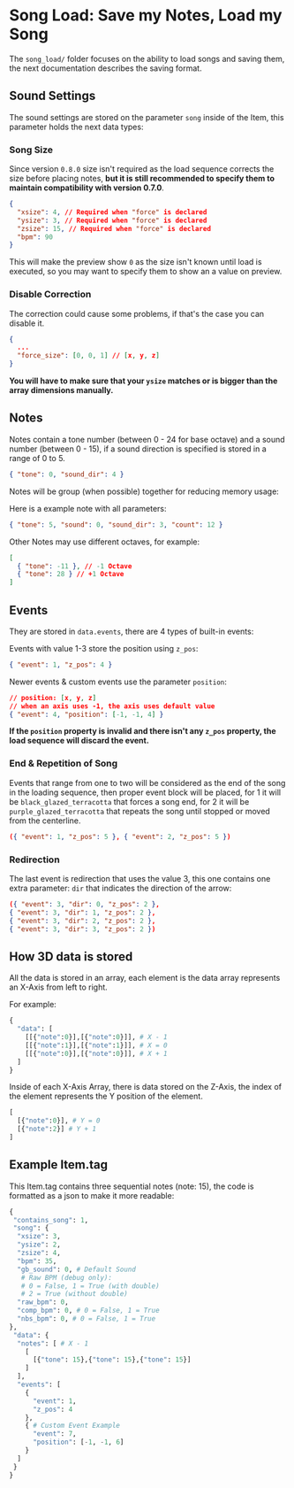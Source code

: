 # Song Load: Save my Notes, Load my Song

The `song_load/` folder focuses on the ability to load songs and saving them, the next documentation describes the saving format.

## Sound Settings

The sound settings are stored on the parameter `song` inside of the Item, this parameter holds the next data types:

### Song Size

Since version `0.8.0` size isn't required as the load sequence corrects the size before placing notes, **but it is still recommended to specify them to maintain compatibility with version 0.7.0**.

```json
{
  "xsize": 4, // Required when "force" is declared
  "ysize": 3, // Required when "force" is declared
  "zsize": 15, // Required when "force" is declared
  "bpm": 90
}
```

This will make the preview show `0` as the size isn't known until load is executed, so you may want to specify them to show an a value on preview.

### Disable Correction

The correction could cause some problems, if that's the case you can disable it.

```json
{
  ...
  "force_size": [0, 0, 1] // [x, y, z]
}
```

**You will have to make sure that your `ysize` matches or is bigger than the array dimensions manually.**

## Notes

Notes contain a tone number (between 0 - 24 for base octave) and a sound number (between 0 - 15), if a sound direction is specified is stored in a range of 0 to 5.

```json
{ "tone": 0, "sound_dir": 4 }
```

Notes will be group (when possible) together for reducing memory usage:

Here is a example note with all parameters:

```json
{ "tone": 5, "sound": 0, "sound_dir": 3, "count": 12 }
```

Other Notes may use different octaves, for example:

```json
[
  { "tone": -11 }, // -1 Octave
  { "tone": 28 } // +1 Octave
]
```

## Events

They are stored in `data.events`, there are 4 types of built-in events:

Events with value 1-3 store the position using `z_pos`:

```json
{ "event": 1, "z_pos": 4 }
```

Newer events & custom events use the parameter `position`:

```json
// position: [x, y, z]
// when an axis uses -1, the axis uses default value
{ "event": 4, "position": [-1, -1, 4] }
```

**If the `position` property is invalid and there isn't any `z_pos` property, the load sequence will discard the event.**

### End & Repetition of Song

Events that range from one to two will be considered as the end of the song in the loading sequence, then proper event block will be placed, for 1 it will be `black_glazed_terracotta` that forces a song end, for 2 it will be `purple_glazed_terracotta` that repeats the song until stopped or moved from the centerline.

```json
({ "event": 1, "z_pos": 5 }, { "event": 2, "z_pos": 5 })
```

### Redirection

The last event is redirection that uses the value 3, this one contains one extra parameter: `dir` that indicates the direction of the arrow:

```json
({ "event": 3, "dir": 0, "z_pos": 2 },
{ "event": 3, "dir": 1, "z_pos": 2 },
{ "event": 3, "dir": 2, "z_pos": 2 },
{ "event": 3, "dir": 3, "z_pos": 2 })
```

## How 3D data is stored

All the data is stored in an array, each element is the data array represents an X-Axis from left to right.

For example:

```python
{
  "data": [
    [[{"note":0}],[{"note":0}]], # X - 1
    [[{"note":1}],[{"note":1}]], # X = 0
    [[{"note":0}],[{"note":0}]], # X + 1
  ]
}
```

Inside of each X-Axis Array, there is data stored on the Z-Axis, the index of the element represents the Y position of the element.

```python
[
  [{"note":0}], # Y = 0
  [{"note":2}] # Y + 1
]
```

## Example Item.tag

This Item.tag contains three sequential notes (note: 15), the code is formatted as a json to make it more readable:

```python
{
 "contains_song": 1,
 "song": {
  "xsize": 3,
  "ysize": 2,
  "zsize": 4,
  "bpm": 35,
  "gb_sound": 0, # Default Sound
   # Raw BPM (debug only):
   # 0 = False, 1 = True (with double)
   # 2 = True (without double)
  "raw_bpm": 0,
  "comp_bpm": 0, # 0 = False, 1 = True
  "nbs_bpm": 0, # 0 = False, 1 = True
},
 "data": {
  "notes": [ # X - 1
    [
      [{"tone": 15},{"tone": 15},{"tone": 15}]
    ]
  ],
  "events": [
    {
      "event": 1,
      "z_pos": 4
    },
    { # Custom Event Example
      "event": 7,
      "position": [-1, -1, 6]
    }
  ]
 }
}
```

